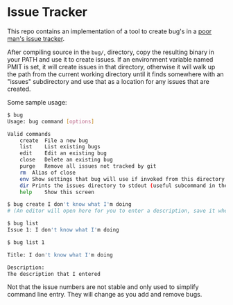# Issue Tracker 

This repo contains an implementation of a tool to create
bug's in a [poor man's issue tracker](https://github.com/driusan/PoormanIssueTracker).

After compiling source in the `bug/`, directory, copy the resulting 
binary in your PATH and use it to create issues. If an environment 
variable named PMIT is set, it will create issues in that directory,
otherwise it will walk up the path from the current working directory
until it finds somewhere with an "issues" subdirectory and use that as
a location for any issues that are created.

Some sample usage:

```bash
$ bug
Usage: bug command [options]

Valid commands
    create  File a new bug
    list    List existing bugs
    edit    Edit an existing bug
    close   Delete an existing bug
    purge   Remove all issues not tracked by git
    rm  Alias of close
    env Show settings that bug will use if invoked from this directory
    dir Prints the issues directory to stdout (useful subcommand in the shell)
    help    Show this screen

$ bug create I don't know what I'm doing
# (An editor will open here for you to enter a description, save it when you're done)

$ bug list
Issue 1: I don't know what I'm doing

$ bug list 1

Title: I don't know what I'm doing

Description:
The description that I entered
```

Not that the issue numbers are not stable and only used to simplify command
line entry. They will change as you add and remove bugs.
